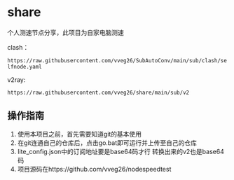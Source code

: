 # share
个人测速节点分享，此项目为自家电脑测速

clash：

`https://raw.githubusercontent.com/vveg26/SubAutoConv/main/sub/clash/selfnode.yaml`

v2ray:

`https://raw.githubusercontent.com/vveg26/share/main/sub/v2`


## 操作指南
1. 使用本项目之前，首先需要知道git的基本使用
2. 在git连通自己的仓库后，点击go.bat即可运行并上传至自己的仓库
3. lite_config.json中的订阅地址要是base64码才行
转换出来的v2也是base64码
4. 项目源码在https://github.com/vveg26/nodespeedtest